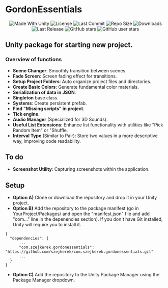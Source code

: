 # GordonEssentials
<p align="center">
  <a>
    <img alt="Made With Unity" src="https://img.shields.io/badge/made%20with-Unity-57b9d3.svg?logo=Unity">
  </a>
  <a>
  <img alt="License" src="https://img.shields.io/github/license/szejkerek/com.szejkerek.gordonessentials?logo=github">
  </a>
  <a>
    <img alt="Last Commit" src="https://img.shields.io/github/last-commit/szejkerek/com.szejkerek.gordonessentials?logo=Mapbox&color=orange">
  </a>
  <a>
    <img alt="Repo Size" src="https://img.shields.io/github/repo-size/szejkerek/com.szejkerek.gordonessentials?logo=VirtualBox">
  </a>
  <a>
    <img alt="Downloads" src="https://img.shields.io/github/downloads/szejkerek/com.szejkerek.gordonessentials/total?color=brightgreen">
  </a>
  <a>
    <img alt="Last Release" src="https://img.shields.io/github/v/release/szejkerek/com.szejkerek.gordonessentials?include_prereleases&logo=Dropbox&color=yellow">
  </a>
  <a>
    <img alt="GitHub stars" src="https://img.shields.io/github/stars/szejkerek/com.szejkerek.gordonessentials?branch=main&label=Stars&logo=GitHub&logoColor=ffffff&labelColor=282828&color=informational&style=flat">
  </a>
  <a>
    <img alt="GitHub user stars" src="https://img.shields.io/github/stars/szejkerek?affiliations=OWNER&branch=main&label=User%20Stars&logo=GitHub&logoColor=ffffff&labelColor=282828&color=informational&style=flat">
  </a>
</p>

## Unity package for starting new project.

### Overview of functions
- **Scene Changer**: Smoothly transition between scenes.
- **Fade Screen**: Screen fading effect for transitions.
- **Setup Project Folders**: Auto organize project files and directories.
- **Create Basic Colors**: Generate fundamental color materials.
- **Serialization of data in JSON**.
- **Singleton** base class.
- **Systems**: Create persistent prefab.
- **Find "Missing scripts" in project**.
- **Tick engine**.
- **Audio Manager** (Specialized for 3D Sounds).
- **Useful List Extensions**: Enhance list functionality with utilities like "Pick Random Item" or "Shuffle.
- **Interval Type** (Similar to Pair): Store two values in a more descriptive way, improving code readability.

## To do
- **Screenshot Utility**: Capturing screenshots within the application.

## Setup
- **Option A)** Clone or download the repository and drop it in your Unity project.
- **Option B)** Add the repository to the package manifest (go in YourProject/Packages/ and open the "manifest.json" file and add "com..." line in the depenencies section). If you don't have Git installed, Unity will require you to install it.
```
{
  "dependencies": {
      ...
      "com.szejkerek.gordonessentials": "https://github.com/szejkerek/com.szejkerek.gordonessentials.git"
      ...
  }
}
```
- **Option C)** Add the repository to the Unity Package Manager using the Package Manager dropdown.
